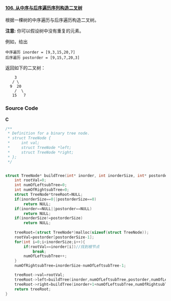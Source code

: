 #### [106. 从中序与后序遍历序列构造二叉树](https://leetcode-cn.com/problems/construct-binary-tree-from-inorder-and-postorder-traversal/)



根据一棵树的中序遍历与后序遍历构造二叉树。

**注意:**
你可以假设树中没有重复的元素。

例如，给出

```
中序遍历 inorder = [9,3,15,20,7]
后序遍历 postorder = [9,15,7,20,3]
```

返回如下的二叉树：

```
    3
   / \
  9  20
    /  \
   15   7
```

### Source Code

**C**

```c
/**
 * Definition for a binary tree node.
 * struct TreeNode {
 *     int val;
 *     struct TreeNode *left;
 *     struct TreeNode *right;
 * };
 */


struct TreeNode* buildTree(int* inorder, int inorderSize, int* postorder, int postorderSize){
    int rootVal=0;
    int numOfLeftsubTree=0;
    int numOfRightsubTree=0;
    struct TreeNode*treeRoot=NULL;
    if(inorderSize==0||postorderSize==0)
        return NULL;
    if(inorder==NULL||postorder==NULL)
        return NULL;
    if(inorderSize!=postorderSize)
        return NULL;
    
    treeRoot=(struct TreeNode*)malloc(sizeof(struct TreeNode));
    rootVal=postorder[postorderSize-1];
    for(int i=0;i<inorderSize;i++){
        if(rootVal==inorder[i])//找到根节点
            break;
        numOfLeftsubTree++;
    }
    numOfRightsubTree=inorderSize-numOfLeftsubTree-1;

    treeRoot->val=rootVal;
    treeRoot->left=buildTree(inorder,numOfLeftsubTree,postorder,numOfLeftsubTree);
    treeRoot->right=buildTree(inorder+1+numOfLeftsubTree,numOfRightsubTree,postorder+numOfLeftsubTree,numOfRightsubTree);
    return treeRoot;
}
```

